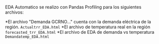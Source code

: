 
EDA Automatico se realizo con Pandas Profiling para los siguientes archivos:

*El archivo "Demanda GCRNO..." cuenta con la demanda eléctrica de la región. `Actualtrr_EDA.html`
*El archivo de temperatura real en la región `forecasted_trr_EDA.html`
*El archivo de EDA de demanda vs temperatura `Demandatemp_EDA.html`


